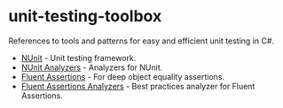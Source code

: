 # unit-testing-toolbox

References to tools and patterns for easy and efficient unit testing in C#.

- [NUnit](https://nunit.org/) - Unit testing framework.
- [NUnit Analyzers](https://github.com/nunit/nunit.analyzers) - Analyzers for NUnit.
- [Fluent Assertions](https://fluentassertions.com/) - For deep object equality assertions.
- [Fluent Assertions Analyzers](https://github.com/fluentassertions/fluentassertions.analyzers) - Best practices analyzer for Fluent Assertions.